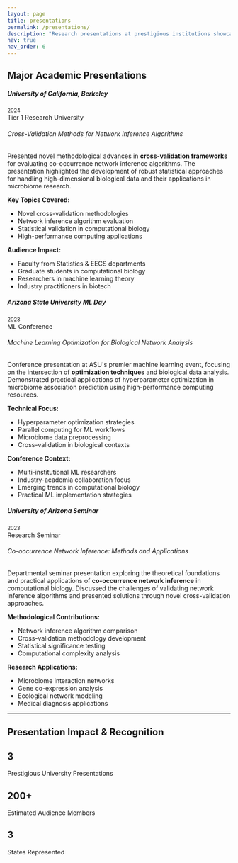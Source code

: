 ```yaml
---
layout: page
title: presentations
permalink: /presentations/
description: "Research presentations at prestigious institutions showcasing advances in machine learning and computational biology."
nav: true
nav_order: 6
---
```


## Major Academic Presentations

<div class="timeline">

  <div class="card mb-4 border-primary">
    <div class="card-header bg-primary text-white">
      <div class="row align-items-center">
        <div class="col">
          <h5 class="card-title mb-0">University of California, Berkeley</h5>
          <small>2024</small>
        </div>
        <div class="col-auto">
          <span class="badge badge-light">Tier 1 Research University</span>
        </div>
      </div>
    </div>
    <div class="card-body">
      <h6>Cross-Validation Methods for Network Inference Algorithms</h6>
      <p>
        Presented novel methodological advances in <strong>cross-validation frameworks</strong> for evaluating co-occurrence network inference algorithms. 
        The presentation highlighted the development of robust statistical approaches for handling high-dimensional biological data and 
        their applications in microbiome research.
      </p>
      <div class="row">
        <div class="col-md-6">
          <strong>Key Topics Covered:</strong>
          <ul class="small">
            <li>Novel cross-validation methodologies</li>
            <li>Network inference algorithm evaluation</li>
            <li>Statistical validation in computational biology</li>
            <li>High-performance computing applications</li>
          </ul>
        </div>
        <div class="col-md-6">
          <strong>Audience Impact:</strong>
          <ul class="small">
            <li>Faculty from Statistics & EECS departments</li>
            <li>Graduate students in computational biology</li>
            <li>Researchers in machine learning theory</li>
            <li>Industry practitioners in biotech</li>
          </ul>
        </div>
      </div>
    </div>
  </div>

  <div class="card mb-4 border-success">
    <div class="card-header bg-success text-white">
      <div class="row align-items-center">
        <div class="col">
          <h5 class="card-title mb-0">Arizona State University ML Day</h5>
          <small>2023</small>
        </div>
        <div class="col-auto">
          <span class="badge badge-light">ML Conference</span>
        </div>
      </div>
    </div>
    <div class="card-body">
      <h6>Machine Learning Optimization for Biological Network Analysis</h6>
      <p>
        Conference presentation at ASU's premier machine learning event, focusing on the intersection of 
        <strong>optimization techniques</strong> and biological data analysis. Demonstrated practical applications 
        of hyperparameter optimization in microbiome association prediction using high-performance computing resources.
      </p>
      <div class="row">
        <div class="col-md-6">
          <strong>Technical Focus:</strong>
          <ul class="small">
            <li>Hyperparameter optimization strategies</li>
            <li>Parallel computing for ML workflows</li>
            <li>Microbiome data preprocessing</li>
            <li>Cross-validation in biological contexts</li>
          </ul>
        </div>
        <div class="col-md-6">
          <strong>Conference Context:</strong>
          <ul class="small">
            <li>Multi-institutional ML researchers</li>
            <li>Industry-academia collaboration focus</li>
            <li>Emerging trends in computational biology</li>
            <li>Practical ML implementation strategies</li>
          </ul>
        </div>
      </div>
    </div>
  </div>

  <div class="card mb-4 border-info">
    <div class="card-header bg-info text-white">
      <div class="row align-items-center">
        <div class="col">
          <h5 class="card-title mb-0">University of Arizona Seminar</h5>
          <small>2023</small>
        </div>
        <div class="col-auto">
          <span class="badge badge-light">Research Seminar</span>
        </div>
      </div>
    </div>
    <div class="card-body">
      <h6>Co-occurrence Network Inference: Methods and Applications</h6>
      <p>
        Departmental seminar presentation exploring the theoretical foundations and practical applications of 
        <strong>co-occurrence network inference</strong> in computational biology. Discussed the challenges of 
        validating network inference algorithms and presented solutions through novel cross-validation approaches.
      </p>
      <div class="row">
        <div class="col-md-6">
          <strong>Methodological Contributions:</strong>
          <ul class="small">
            <li>Network inference algorithm comparison</li>
            <li>Cross-validation methodology development</li>
            <li>Statistical significance testing</li>
            <li>Computational complexity analysis</li>
          </ul>
        </div>
        <div class="col-md-6">
          <strong>Research Applications:</strong>
          <ul class="small">
            <li>Microbiome interaction networks</li>
            <li>Gene co-expression analysis</li>
            <li>Ecological network modeling</li>
            <li>Medical diagnosis applications</li>
          </ul>
        </div>
      </div>
    </div>
  </div>

</div>

---

## Presentation Impact & Recognition

<div class="row">
  <div class="col-md-4">
    <div class="card text-center border-primary">
      <div class="card-body">
        <h2 class="text-primary">3</h2>
        <p class="card-text">Prestigious University Presentations</p>
      </div>
    </div>
  </div>
  <div class="col-md-4">
    <div class="card text-center border-success">
      <div class="card-body">
        <h2 class="text-success">200+</h2>
        <p class="card-text">Estimated Audience Members</p>
      </div>
    </div>
  </div>
  <div class="col-md-4">
    <div class="card text-center border-info">
      <div class="card-body">
        <h2 class="text-info">3</h2>
        <p class="card-text">States Represented</p>
      </div>
    </div>
  </div>
</div>
